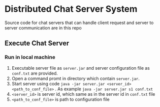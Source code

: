 # Distributed Chat Server System
Source code for chat servers that can handle client request and server to server communication are in this repo

## Execute Chat Server
### Run in local machine
1. Executable server file as `server.jar` and server configuration file as `conf.txt` are provided.
2. Open a command promt in directory which contain `server.jar`.
3. Start server using code
`java -jar server.jar <server_id> <path_to_conf_file>` . As example `java -jar server.jar s1 conf.txt`
4. `<server_id>` is server id, which same as in the server id in `conf.txt` file
5. `<path_to_conf_file>` is path to configuration file


